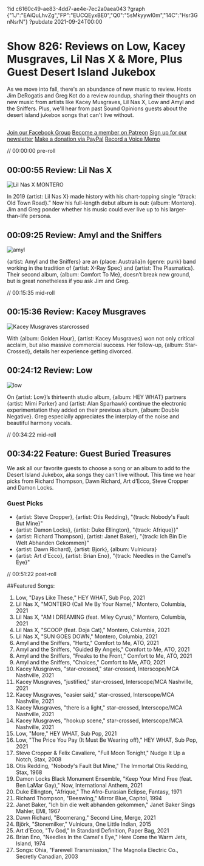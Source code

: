 ?id c6160c49-ae83-4dd7-ae4e-7ec2a0aea043
?graph {"1J":"EAiQuLhvZg","FP":"EUCQEyxBE0","Q0":"5sMkyywI0m","14C":"Hsr3GnNsrN"}
?pubdate 2021-09-24T00:00
# Show 826: Reviews on Low, Kacey Musgraves, Lil Nas X & More, Plus Guest Desert Island Jukebox

As we move into fall, there's an abundance of new music to review. Hosts Jim DeRogatis and Greg Kot do a review roundup, sharing their thoughts on new music from artists like Kacey Musgraves, Lil Nas X, Low and Amyl and the Sniffers. Plus, we'll hear from past Sound Opinions guests about the desert island jukebox songs that can't live without. 

##
[Join our Facebook Group](https://bit.ly/3sivr9T)
[Become a member on Patreon](https://bit.ly/3slWZvc)
[Sign up for our newsletter](https://bit.ly/3eEvRnG)
[Make a donation via PayPal](https://bit.ly/3dmt9lU)
[Record a Voice Memo](https://bit.ly/2RyD5Ah)

// 00:00:00 pre-roll

## 00:00:55 Review: Lil Nas X

![Lil Nas X MONTERO](https://static.soundopinions.org/assets/826/1J12.jpg)

In 2019 {artist: Lil Nas X} made history with his chart-topping single “{track: Old Town Road}.” Now his full-length debut album is out: {album: Montero}. Jim and Greg ponder whether his music could ever live up to his larger-than-life persona.

## 00:09:25 Review: Amyl and the Sniffers
![amyl](https://static.soundopinions.org/images/2021/amyl.jpeg)

{artist: Amyl and the Sniffers} are an {place: Australia}n {genre: punk} band working in the tradition of {artist: X-Ray Spec} and {artist: The Plasmatics}. Their second album, {album: Comfort To Me}, doesn’t break new ground, but is great nonetheless if you ask Jim and Greg.


// 00:15:35 mid-roll

## 00:15:36 Review: Kacey Musgraves

![Kacey Musgraves starcrossed](https://static.soundopinions.org/assets/826/Q012.jpg)

With {album: Golden Hour}, {artist: Kacey Musgraves} won not only critical acclaim, but also massive commercial success. Her follow-up, {album: Star-Crossed}, details her experience getting divorced. 


## 00:24:12 Review: Low
![low](https://static.soundopinions.org/images/2021/low-hey-what.jpeg)

On {artist: Low}’s thirteenth studio album, {album: HEY WHAT} partners {artist: Mimi Parker} and {artist: Alan Sparhawk} continue the electronic experimentation they added on their previous album, {album: Double Negative}. Greg especially appreciates the interplay of the noise and beautiful harmony vocals. 


// 00:34:22 mid-roll

## 00:34:22 Feature: Guest Buried Treasures

We ask all our favorite guests to choose a song or an album to add to the Desert Island Jukebox, aka songs they can’t live without. This time we hear picks from Richard Thompson, Dawn Richard, Art d’Ecco, Steve Cropper and Damon Locks.

### Guest Picks
- {artist: Steve Cropper}, {artist: Otis Redding}, "{track: Nobody's Fault But Mine}"
- {artist: Damon Locks}, {artist: Duke Ellington}, "{track: Afrique}}"
- {artist: Richard Thompson}, {artist: Janet Baker}, "{track: Ich Bin Die Welt Abhanden Gekommen}" 
- {artist: Dawn Richard}, {artist: Bjork}, {album: Vulnicura}
- {artist: Art d'Ecco}, {artist: Brian Eno}, "{track: Needles in the Camel's Eye}"


// 00:51:22 post-roll


##Featured Songs:
1. Low, "Days Like These," HEY WHAT, Sub Pop, 2021
1. Lil Nas X, "MONTERO (Call Me By Your Name)," Montero, Columbia, 2021
1. Lil Nas X, "AM I DREAMING (feat. Miley Cyrus)," Montero, Columbia, 2021
1. Lil Nas X, "SCOOP (feat. Doja Cat)," Montero, Columbia, 2021
1. Lil Nas X, "SUN GOES DOWN," Montero, Columbia, 2021
1. Amyl and the Sniffers, "Hertz," Comfort to Me, ATO, 2021
1. Amyl and the Sniffers, "Guided By Angels," Comfort to Me, ATO, 2021
1. Amyl and the Sniffers, "Freaks to the Front," Comfort to Me, ATO, 2021
1. Amyl and the Sniffers, "Choices," Comfort to Me, ATO, 2021
1. Kacey Musgraves, "star-crossed," star-crossed, Interscope/MCA Nashville, 2021
1. Kacey Musgraves, "justified," star-crossed, Interscope/MCA Nashville, 2021
1. Kacey Musgraves, "easier said," star-crossed, Interscope/MCA Nashville, 2021
1. Kacey Musgraves, "there is a light," star-crossed, Interscope/MCA Nashville, 2021
1. Kacey Musgraves, "hookup scene," star-crossed, Interscope/MCA Nashville, 2021
1. Low, "More," HEY WHAT, Sub Pop, 2021
1. Low, "The Price You Pay (It Must Be Wearing off)," HEY WHAT, Sub Pop, 2021
1. Steve Cropper & Felix Cavaliere, "Full Moon Tonight," Nudge It Up a Notch, Stax, 2008
1. Otis Redding, "Nobody's Fault But Mine," The Immortal Otis Redding, Stax, 1968
1. Damon Locks Black Monument Ensemble, "Keep Your Mind Free (feat. Ben LaMar Gay)," Now, International Anthem, 2021
1. Duke Ellington, "Afrique," The Afro-Eurasian Eclipse, Fantasy, 1971
1. Richard Thompson, "Beeswing," Mirror Blue, Capitol, 1994
1. Janet Baker, "Ich bin die welt abhanden gekommen," Janet Baker Sings Mahler, EMI, 1967
1. Dawn Richard, "Boomerang," Second Line, Merge, 2021
1. Björk, "Stonemilker," Vulnicura, One Little Indian, 2015
1. Art d'Ecco, "Tv God," In Standard Definition, Paper Bag, 2021
1. Brian Eno, "Needles In the Camel's Eye," Here Come the Warm Jets, Island, 1974
1. Songs: Ohia, "Farewell Transmission," The Magnolia Electric Co., Secretly Canadian, 2003